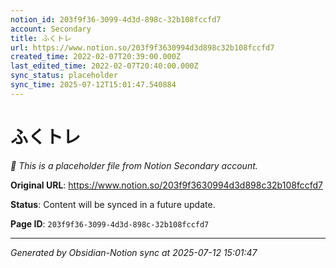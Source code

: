 ```yaml
---
notion_id: 203f9f36-3099-4d3d-898c-32b108fccfd7
account: Secondary
title: ふくトレ
url: https://www.notion.so/203f9f3630994d3d898c32b108fccfd7
created_time: 2022-02-07T20:39:00.000Z
last_edited_time: 2022-02-07T20:40:00.000Z
sync_status: placeholder
sync_time: 2025-07-12T15:01:47.540884
---
```


# ふくトレ

*🔄 This is a placeholder file from Notion Secondary account.*

**Original URL**: https://www.notion.so/203f9f3630994d3d898c32b108fccfd7

**Status**: Content will be synced in a future update.

**Page ID**: `203f9f36-3099-4d3d-898c-32b108fccfd7`

---

*Generated by Obsidian-Notion sync at 2025-07-12 15:01:47*
